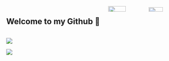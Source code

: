 <div style="display: flex; flex-wrap: wrap; justify-content: space-between;">
  <h2>Welcome to my Github 👋</h2>
  <div style="width: 46%;">
    <img width="45%" src="https://github-readme-stats.vercel.app/api?username=SecHex&show_icons=true&theme=dark" />
    <img width="40%" src="https://github-readme-stats.vercel.app/api/top-langs/?username=SecHex&theme=dark&layout=compact" />
  </div>
</div>                    


  [![](https://dcbadge.vercel.app/api/server/rWSAAwZNUG?theme=gray)]([https://discord.gg/rWSAAwZNUG](https://discord.gg/swEZPdcMNu)?theme=gray)    

                       

![](https://komarev.com/ghpvc/?username=SecHex&color=grey)










